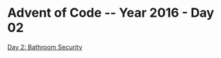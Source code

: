 # Advent of Code -- Year 2016 - Day 02

[Day 2: Bathroom Security](https://adventofcode.com/2016/day/2)

